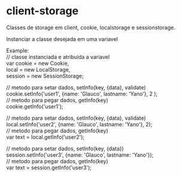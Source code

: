 client-storage
==============

Classes de storage em client, cookie, localstorage e sessionstorage.

Instanciar a classe desejada em uma variavel

Example: <br/>
// classe instanciada e atribuida a variavel <br/>
var cookie = new Cookie, <br/>
    local = new LocalStorage, <br/>
    session = new SessionStorage; <br/>

// metodo para setar dados, setInfo(key, {data}, validate) <br/>
cookie.setInfo('user1', {name: 'Glauco', lastname: 'Yano'}, 2 ); <br/>
// metodo para pegar dados, getInfo(key) <br/>
cookie.getInfo('user1'); <br/>

// metodo para setar dados, setInfo(key, {data}, validate) <br/>
local.setInfo('user2', {name: 'Glauco', lastname: 'Yano'}, 2); <br/>
// metodo para pegar dados, getInfo(key) <br/>
var text = local.getInfo('user2'); <br/>

// metodo para setar dados, setInfo(key, {data}) <br/>
session.setInfo('user3', {name: 'Glauco', lastname: 'Yano'}); <br/>
// metodo para pegar dados, getInfo(key) <br/>
var text = session.getInfo('user3'); <br/>




